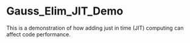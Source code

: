 # Gauss_Elim_JIT_Demo
This is a demonstration of how adding just in time (JIT) computing can affect code performance.
